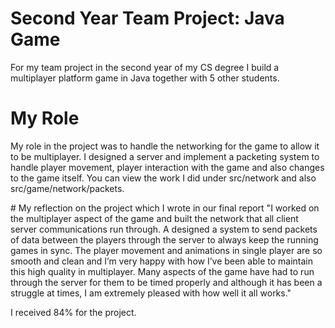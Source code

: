 # Second Year Team Project: Java Game
For my team project in the second year of my CS degree I build a multiplayer platform game in Java together with 5 other students.

# My Role
My role in the project was to handle the networking for the game to allow it to be multiplayer. 
I designed a server and implement a packeting system to handle player movement, player interaction with the game and also changes to the game itself. You can view the work I did under src/network and also src/game/network/packets.

# My reflection on the project which I wrote in our final report
"I worked on the multiplayer aspect of the game and built the network that all client server communications run through. A designed a system to send packets of data between the players through the server to always keep the running games in sync. The player movement and animations in single player are so smooth and clean and I’m very happy with how I’ve been able to maintain this high quality in multiplayer. Many aspects of the game have had to run through the server for them to be timed properly and although it has been a struggle at times, I am extremely pleased with how well it all works."

I received 84% for the project.

